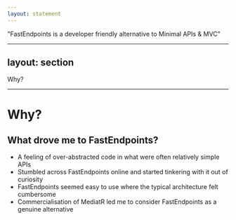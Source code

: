 ```yaml
---
layout: statement
---
```


<div class="text-size-4xl mx-30">
  "FastEndpoints is a developer friendly alternative to Minimal APIs & MVC"
</div>

<!-- 
FastEndpoints!

FastEndpoints is, in it's own words, "a developer friendly alternative to Minimal APIs and MVC".

Ultimately, it offers a different way to structure our code.

Nothing under the hood is fundamentally different to any large degree, mostly just a friendly wrapper around much of the functionality we already to use when building APIs in .NET.
 -->

---
layout: section
---

<div class="text-size-7xl mx-30">
  Why?
</div>

<!-- 
And there's a big question in "why".

In particular, it's the "developer-friendly" claim that really dragged me in.

I've certainly not found Minimal API, MVC, MediatR to be particularly developer UNfriendly, so why even look for an alternative?
 -->

---

<h1>Why?</h1>
<h2>What drove me to FastEndpoints?</h2>

<ul class="content">
  <li>A feeling of over-abstracted code in what were often relatively simple APIs</li>
  <v-clicks>
    <li>Stumbled across FastEndpoints online and started tinkering with it out of curiosity</li>
    <li>FastEndpoints seemed easy to use where the typical architecture felt cumbersome</li>
    <li>Commercialisation of MediatR led me to consider FastEndpoints as a genuine alternative</li>
  </v-clicks>
</ul>

<!-- 
One of the things that I've frequently observed across multiple projects now, is a tendency to jump straight into heavy abstractions, and moving bits of code everywhere to fit into particular "layers".

Really though, I don't find the current landscape of API development in .NET to be off-putting by any stretch, but there has always been this nagging feeling of it just being a _little_ bit more than it needs to be. [click]

FastEndpoints was something I discovered almost by accident.

I was half-watching YouTube while laying in bed, and something about a particular video caught my eye, and I found myself re-watching it the next day, quite intrigued by it. [click]

At the risk of bringing up something that is well and truly not .NET-related, anybody who has worked with me over the past couple of years knows I'm quite a fan of SvelteKit &mdash; in particular, the simplicity and ease of development that it brings.

It's a framework that I _want_ to work with &mdash; and it makes my work really enjoyable.

Right off the bat, FastEndpoints looked like it offered a similar, no-nonsense, cohesive approach to building APIs.

That said, much like SvelteKit, it felt doomed to live in the shadow of the status quo.

It didn't seem like many would be too eager to move away from the stock-standard MediatR-based approach that I've seen in 90% of the projects I've worked on. [click]

And then, all of a sudden the dollar signs started to appear, and the commercialisation of MediatR gave me a _very_ good reason to go back and really give FastEndpoints a proper assessment.

I wanted to see if it could actually slot into our typical projects and not just replace MediatR, but actually improve the overall developer experience.
 -->